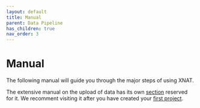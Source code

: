 ```yaml
---
layout: default
title: Manual
parent: Data Pipeline
has_children: true
nav_order: 3
---
```


# Manual

The following manual will guide you through the major steps of using XNAT.

The extensive manual on the upload of data has its own [section](../Upload/Upload.md) reserved for it. We recomment visiting it after you have created your [first project](Login.md).